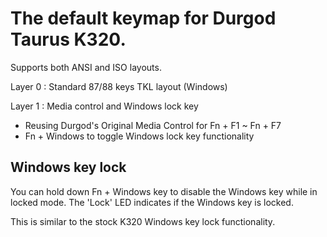 # The default keymap for Durgod Taurus K320.

Supports both ANSI and ISO layouts.

Layer 0 : Standard 87/88 keys TKL layout (Windows)

Layer 1 : Media control and Windows lock key
- Reusing Durgod's Original Media Control for Fn + F1 ~ Fn + F7
- Fn + Windows to toggle Windows lock key functionality

## Windows key lock

You can hold down Fn + Windows key to disable the Windows key while in locked mode.
The 'Lock' LED indicates if the Windows key is locked.

This is similar to the stock K320 Windows key lock functionality.
